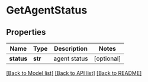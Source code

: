 # GetAgentStatus

## Properties
Name | Type | Description | Notes
------------ | ------------- | ------------- | -------------
**status** | **str** | agent status | [optional] 

[[Back to Model list]](../README.md#documentation-for-models) [[Back to API list]](../README.md#documentation-for-api-endpoints) [[Back to README]](../README.md)


